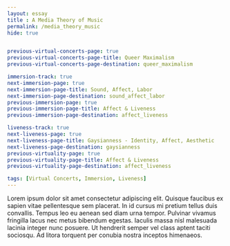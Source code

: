 ```yaml
--- 
layout: essay
title : A Media Theory of Music
permalink: /media_theory_music
hide: true


previous-virtual-concerts-page: true
previous-virtual-concerts-page-title: Queer Maximalism
previous-virtual-concerts-page-destination: queer_maximalism

immersion-track: true
next-immersion-page: true
next-immersion-page-title: Sound, Affect, Labor
next-immersion-page-destination: sound_affect_labor
previous-immersion-page: true
previous-immersion-page-title: Affect & Liveness
previous-immersion-page-destination: affect_liveness

liveness-track: true
next-liveness-page: true
next-liveness-page-title: Gaysianness - Identity, Affect, Aesthetic
next-liveness-page-destination: gaysianness
previous-virtuality-page: true
previous-virtuality-page-title: Affect & Liveness
previous-virtuality-page-destination: affect_liveness

tags: [Virtual Concerts, Immersion, Liveness]
---
```


Lorem ipsum dolor sit amet consectetur adipiscing elit. Quisque faucibus ex sapien vitae pellentesque sem placerat. In id cursus mi pretium tellus duis convallis. Tempus leo eu aenean sed diam urna tempor. Pulvinar vivamus fringilla lacus nec metus bibendum egestas. Iaculis massa nisl malesuada lacinia integer nunc posuere. Ut hendrerit semper vel class aptent taciti sociosqu. Ad litora torquent per conubia nostra inceptos himenaeos.
